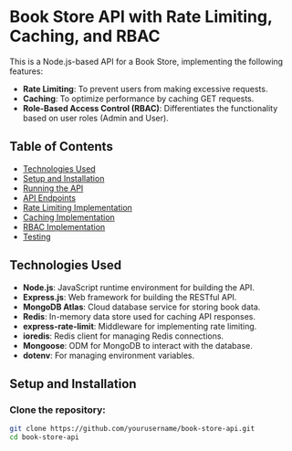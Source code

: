 # Book Store API with Rate Limiting, Caching, and RBAC

This is a Node.js-based API for a Book Store, implementing the following features:

- **Rate Limiting**: To prevent users from making excessive requests.
- **Caching**: To optimize performance by caching GET requests.
- **Role-Based Access Control (RBAC)**: Differentiates the functionality based on user roles (Admin and User).

## Table of Contents

- [Technologies Used](#technologies-used)
- [Setup and Installation](#setup-and-installation)
- [Running the API](#running-the-api)
- [API Endpoints](#api-endpoints)
- [Rate Limiting Implementation](#rate-limiting-implementation)
- [Caching Implementation](#caching-implementation)
- [RBAC Implementation](#rbac-implementation)
- [Testing](#testing)

## Technologies Used

- **Node.js**: JavaScript runtime environment for building the API.
- **Express.js**: Web framework for building the RESTful API.
- **MongoDB Atlas**: Cloud database service for storing book data.
- **Redis**: In-memory data store used for caching API responses.
- **express-rate-limit**: Middleware for implementing rate limiting.
- **ioredis**: Redis client for managing Redis connections.
- **Mongoose**: ODM for MongoDB to interact with the database.
- **dotenv**: For managing environment variables.

## Setup and Installation

### Clone the repository:

```bash
git clone https://github.com/yourusername/book-store-api.git
cd book-store-api
